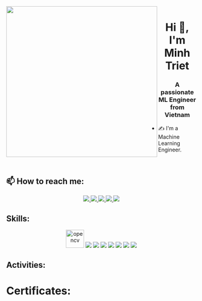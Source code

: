 <img align="left" width="400" src="https://github.githubassets.com/images/modules/profile/profile-first-repo.svg">
<h1 align="center">Hi 👋, I'm Minh Triet</h1>
<p align="center">
  <h3 align="center">A passionate ML Engineer from Vietnam</h3>
</p>


- ✍ I'm a Machine Learning Engineer.

<br />

## 📫 How to reach me:

<p align="center">
  <a href="https://www.linkedin.com/in/iamtriet15531/" target="_blank">
    <img src="https://img.icons8.com/fluent/48/000000/linkedin.png"/>
  </a>
  <a href="https://www.facebook.com/helll0/" alt="Facebook">
    <img src="https://img.icons8.com/fluent/48/000000/facebook-new.png" target="_blank" />
  </a> 
  <a href="https://github.com/iamtriet" alt="Github">
    <img src="https://img.icons8.com/fluent/48/000000/github.png"/>
  </a> 
  <a href="https://www.kaggle.com/bingsuu" alt="Kaggle" target="_blank" >
    <img src="https://img.icons8.com/windows/48/000000/kaggle.png"/>
  </a>
  <a href="mailto:haha15531@gmail.com" alt="Email">
    <img src="https://img.icons8.com/fluent/48/000000/mailing.png"/>
  </a>
</p>

## Skills:
<p align="center">
  <img src="https://www.vectorlogo.zone/logos/opencv/opencv-icon.svg" alt="opencv" width="48" height="48"/> 
  <img src="https://img.icons8.com/fluent/48/000000/matlab.png"/>
  <img src="https://img.icons8.com/color/48/000000/git.png"/>
  <img src="https://img.icons8.com/color/48/000000/github-2.png"/>
  <img src="https://img.icons8.com/color/48/000000/visual-studio-code-2019.png"/>
  <img src="https://img.icons8.com/color/48/null/visual-studio--v2.png"/>
  <img src="https://img.icons8.com/dusk/48/000000/anaconda.png"/>
  <img src="![image](https://github.com/iamtriet/iamtriet/assets/87794935/b2413de6-9d72-4a69-80b5-fe64edc87a09)" />
</p>

## Activities:

# Certificates:
